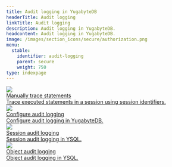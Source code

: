 ```yaml
---
title: Audit logging in YugabyteDB
headerTitle: Audit logging
linkTitle: Audit logging
description: Audit logging in YugabyteDB.
headcontent: Audit logging in YugabyteDB.
image: /images/section_icons/secure/authorization.png
menu:
  stable:
    identifier: audit-logging
    parent: secure
    weight: 750
type: indexpage
---
```


<div class="row">

  <div class="col-12 col-md-6 col-lg-12 col-xl-6">
    <a class="section-link icon-offset" href="trace-statements-ysql/">
      <div class="head">
        <img class="icon" src="/images/section_icons/secure/authentication.png" aria-hidden="true" />
        <div class="title">Manually trace statements</div>
      </div>
      <div class="body">
          Trace executed statements in a session using session identifiers.
      </div>
    </a>
  </div>

  <div class="col-12 col-md-6 col-lg-12 col-xl-6">
    <a class="section-link icon-offset" href="audit-logging-ysql/">
      <div class="head">
        <img class="icon" src="/images/section_icons/secure/authentication.png" aria-hidden="true" />
        <div class="title">Configure audit logging</div>
      </div>
      <div class="body">
          Configure audit logging in YugabyteDB.
      </div>
    </a>
  </div>

  <div class="col-12 col-md-6 col-lg-12 col-xl-6">
    <a class="section-link icon-offset" href="session-audit-logging-ysql/">
      <div class="head">
        <img class="icon" src="/images/section_icons/secure/authentication.png" aria-hidden="true" />
        <div class="title">Session audit logging</div>
      </div>
      <div class="body">
          Session audit logging in YSQL.
      </div>
    </a>
  </div>

  <div class="col-12 col-md-6 col-lg-12 col-xl-6">
    <a class="section-link icon-offset" href="object-audit-logging-ysql/">
      <div class="head">
        <img class="icon" src="/images/section_icons/secure/authentication.png" aria-hidden="true" />
        <div class="title">Object audit logging</div>
      </div>
      <div class="body">
          Object audit logging in YSQL.
      </div>
    </a>
  </div>

</div>
